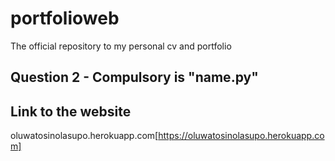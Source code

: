 # portfolioweb
The official repository to my personal cv and portfolio

## Question 2 - Compulsory is "name.py"

## Link to the website 
oluwatosinolasupo.herokuapp.com[https://oluwatosinolasupo.herokuapp.com]
